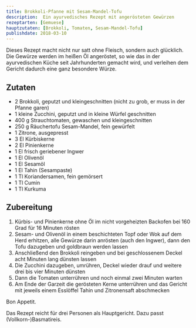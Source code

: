 ```yaml
---
title: Brokkoli-Pfanne mit Sesam-Mandel-Tofu
description:  Ein ayurvedisches Rezept mit angerösteten Gewürzen
rezeptarten: [Gemuese]
hauptzutaten: [Brokkoli, Tomaten, Sesam-Mandel-Tofu]
publishdate: 2018-03-10
---
```


Dieses Rezept macht nicht nur satt ohne Fleisch, sondern auch glücklich. Die Gewürze werden im heißen Öl angeröstet, so wie das in der ayurvedischen Küche seit Jahrhunderten gemacht wird, und verleihen dem Gericht dadurch eine ganz besondere Würze.


## Zutaten

- 2 Brokkoli, geputzt und kleingeschnitten (nicht zu grob, er muss in der Pfanne garen)
- 1 kleine Zucchini, geputzt und in kleine Würfel geschnitten
- 400 g Strauchtomaten, gewaschen und kleingeschnitten
- 250 g Räuchertofu Sesam-Mandel, fein gewürfelt
- 1 Zitrone, ausgepresst
- 3 El Kürbiskerne
- 2 El Pinienkerne
- 1 El frisch geriebener Ingwer
- 1 El Olivenöl
- 1 El Sesamöl
- 1 El Tahin (Sesampaste)
- 1 Tl Koriandersamen, fein gemörsert
- 1 Tl Cumin
- 1 Tl Kurkuma


## Zubereitung

1. Kürbis- und Pinienkerne ohne Öl im nicht vorgeheizten Backofen bei 160 Grad für 16 Minuten rösten
2. Sesam- und Olivenöl in einem beschichteten Topf oder Wok auf dem Herd erhitzen, alle Gewürze darin anrösten (auch den Ingwer), dann den Tofu dazugeben und goldbraun werden lassen
3. Anschließend den Brokkoli reingeben und bei geschlossenem Deckel acht Minuten lang dünsten lassen
4. Die Zucchini dazugeben, umrühren, Deckel wieder drauf und weitere drei bis vier Minuten dünsten
5. Dann die Tomaten unterrühren und noch einmal zwei Minuten warten
6. Am Ende der Garzeit die gerösteten Kerne unterrühren und das Gericht mit jeweils einem Esslöffel Tahin und Zitronensaft abschmecken

Bon Appetit.

Das Rezept reicht für drei Personen als Hauptgericht. Dazu passt (Vollkorn-)Basmatireis.
